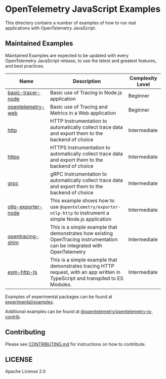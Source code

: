 # OpenTelemetry JavaScript Examples

This directory contains a number of examples of how to run real applications
with OpenTelemetry JavaScript.

## Maintained Examples

Maintained Examples are expected to be updated with every OpenTelemetry JavaScript release, to
use the latest and greatest features, and best practices.

| Name                                      | Description                                                                                                              | Complexity Level |
|-------------------------------------------|--------------------------------------------------------------------------------------------------------------------------|------------------|
| [basic-tracer-node](basic-tracer-node/)   | Basic use of Tracing in Node.js application                                                                              | Beginner         |
| [opentelemetry-web](opentelemetry-web/)          | Basic use of Tracing and Metrics in a Web application                                                                    | Beginner         |
| [http](http/)                             | HTTP Instrumentation to automatically collect trace data and export them to the backend of choice                        | Intermediate     |
| [https](https/)                           | HTTPS Instrumentation to automatically collect trace data and export them to the backend of choice                       | Intermediate     |
| [grpc](grpc/)                             | gRPC Instrumentation to automatically collect trace data and export them to the backend of choice                        | Intermediate     |
| [otlp-exporter-node](otlp-exporter-node/) | This example shows how to use `@opentelemetry/exporter-otlp-http` to instrument a simple Node.js application             | Intermediate     |
| [opentracing-shim](opentracing-shim/)     | This is a simple example that demonstrates how existing OpenTracing instrumentation can be integrated with OpenTelemetry | Intermediate     |
| [esm-http-ts](esm-http-ts/)     | This is a simple example that demonstrates tracing HTTP request, with an app written in TypeScript and transpiled to ES Modules. | Intermediate     |

Examples of experimental packages can be found at [experimental/examples](../experimental/examples).

Additional examples can be found at [@opentelemetry/opentelemetry-js-contrib][opentelemetry-js-contrib-examples].

## Contributing

Please see [CONTRIBUTING.md](https://github.com/open-telemetry/opentelemetry-js/blob/main/CONTRIBUTING.md) for instructions on how to contribute.

## LICENSE

Apache License 2.0

[opentelemetry-js-contrib-examples]: https://github.com/open-telemetry/opentelemetry-js-contrib/tree/main/examples
